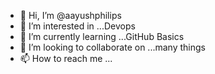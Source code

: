 - 👋 Hi, I’m @aayushphilips
- 👀 I’m interested in ...Devops
- 🌱 I’m currently learning ...GitHub Basics
- 💞️ I’m looking to collaborate on ...many things
- 📫 How to reach me ...

<!---
aayushphilips/aayushphilips is a ✨ special ✨ repository because its `README.md` (this file) appears on your GitHub profile.
You can click the Preview link to take a look at your changes.
--->
